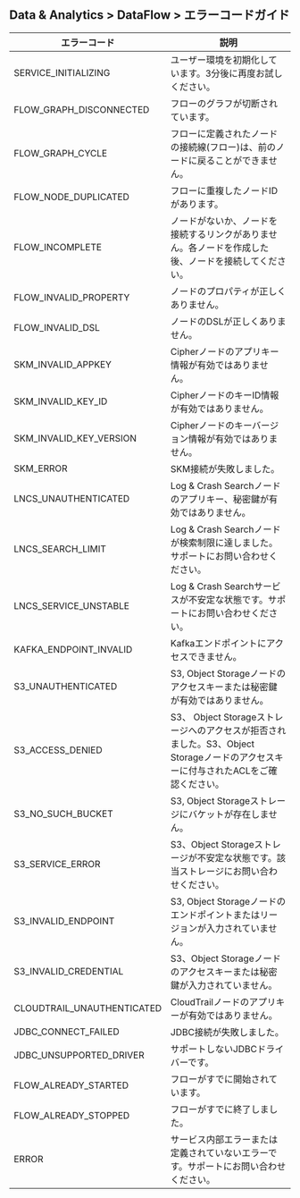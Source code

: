 ## Data & Analytics > DataFlow > エラーコードガイド

| エラーコード                    | 説明                                                                                     |
|----------------------------|------------------------------------------------------------------------------------------|
| SERVICE_INITIALIZING       | ユーザー環境を初期化しています。3分後に再度お試しください。                                                           |  
| FLOW_GRAPH_DISCONNECTED    | フローのグラフが切断されています。                                                                      |  
| FLOW_GRAPH_CYCLE           | フローに定義されたノードの接続線(フロー)は、前のノードに戻ることができません。                                                |
| FLOW_NODE_DUPLICATED       | フローに重複したノードIDがあります。                                                                  |
| FLOW_INCOMPLETE            | ノードがないか、ノードを接続するリンクがありません。各ノードを作成した後、ノードを接続してください。                                      |
| FLOW_INVALID_PROPERTY      | ノードのプロパティが正しくありません。                                                                 | 
| FLOW_INVALID_DSL           | ノードのDSLが正しくありません。                                                                        | 
| SKM_INVALID_APPKEY         | Cipherノードのアプリキー情報が有効ではありません。                                                         |
| SKM_INVALID_KEY_ID         | CipherノードのキーID情報が有効ではありません。                                                         |
| SKM_INVALID_KEY_VERSION    | Cipherノードのキーバージョン情報が有効ではありません。                                                         |
| SKM_ERROR                  | SKM接続が失敗しました。                                                                          |
| LNCS_UNAUTHENTICATED       | Log & Crash Searchノードのアプリキー、秘密鍵が有効ではありません。                                     |
| LNCS_SEARCH_LIMIT          | Log & Crash Searchノードが検索制限に達しました。サポートにお問い合わせください。                                  |
| LNCS_SERVICE_UNSTABLE      | Log & Crash Searchサービスが不安定な状態です。サポートにお問い合わせください。                                     |
| KAFKA_ENDPOINT_INVALID     | Kafkaエンドポイントにアクセスできません。                                                              |
| S3_UNAUTHENTICATED         | S3, Object Storageノードのアクセスキーまたは秘密鍵が有効ではありません。                              |
| S3_ACCESS_DENIED           | S3、 Object Storageストレージへのアクセスが拒否されました。S3、Object Storageノードのアクセスキーに付与されたACLをご確認ください。 |
| S3_NO_SUCH_BUCKET          | S3, Object Storageストレージにバケットが存在しません。                                                   |
| S3_SERVICE_ERROR           | S3、Object Storageストレージが不安定な状態です。該当ストレージにお問い合わせください。                                     |
| S3_INVALID_ENDPOINT        | S3, Object Storageノードのエンドポイントまたはリージョンが入力されていません。                                          |
| S3_INVALID_CREDENTIAL      | S3、Object Storageノードのアクセスキーまたは秘密鍵が入力されていません。                             |
| CLOUDTRAIL_UNAUTHENTICATED | CloudTrailノードのアプリキーが有効ではありません。                                                        |
| JDBC_CONNECT_FAILED        | JDBC接続が失敗しました。                                                                         |
| JDBC_UNSUPPORTED_DRIVER    | サポートしないJDBCドライバーです。                                                                    |
| FLOW_ALREADY_STARTED       | フローがすでに開始されています。                                                                     |
| FLOW_ALREADY_STOPPED       | フローがすでに終了しました。                                                                      |
| ERROR                      | サービス内部エラーまたは定義されていないエラーです。サポートにお問い合わせください。                                               |
